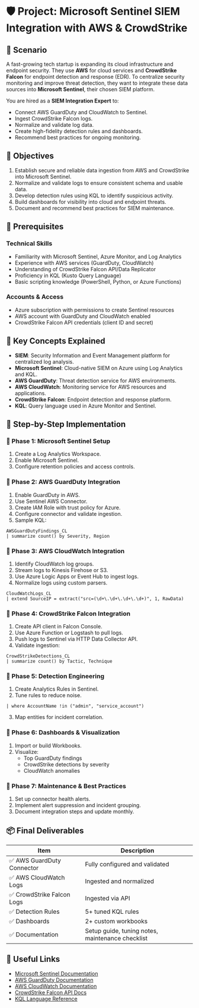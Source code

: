 
# 🛡️ Project: Microsoft Sentinel SIEM Integration with AWS & CrowdStrike

## 📘 Scenario
A fast-growing tech startup is expanding its cloud infrastructure and endpoint security. They use **AWS** for cloud services and **CrowdStrike Falcon** for endpoint detection and response (EDR). To centralize security monitoring and improve threat detection, they want to integrate these data sources into **Microsoft Sentinel**, their chosen SIEM platform.

You are hired as a **SIEM Integration Expert** to:
- Connect AWS GuardDuty and CloudWatch to Sentinel.
- Ingest CrowdStrike Falcon logs.
- Normalize and validate log data.
- Create high-fidelity detection rules and dashboards.
- Recommend best practices for ongoing monitoring.

## 🎯 Objectives
1. Establish secure and reliable data ingestion from AWS and CrowdStrike into Microsoft Sentinel.
2. Normalize and validate logs to ensure consistent schema and usable data.
3. Develop detection rules using KQL to identify suspicious activity.
4. Build dashboards for visibility into cloud and endpoint threats.
5. Document and recommend best practices for SIEM maintenance.

## 🧰 Prerequisites
### Technical Skills
- Familiarity with Microsoft Sentinel, Azure Monitor, and Log Analytics
- Experience with AWS services (GuardDuty, CloudWatch)
- Understanding of CrowdStrike Falcon API/Data Replicator
- Proficiency in KQL (Kusto Query Language)
- Basic scripting knowledge (PowerShell, Python, or Azure Functions)

### Accounts & Access
- Azure subscription with permissions to create Sentinel resources
- AWS account with GuardDuty and CloudWatch enabled
- CrowdStrike Falcon API credentials (client ID and secret)

## 🧠 Key Concepts Explained
- **SIEM**: Security Information and Event Management platform for centralized log analysis.
- **Microsoft Sentinel**: Cloud-native SIEM on Azure using Log Analytics and KQL.
- **AWS GuardDuty**: Threat detection service for AWS environments.
- **AWS CloudWatch**: Monitoring service for AWS resources and applications.
- **CrowdStrike Falcon**: Endpoint detection and response platform.
- **KQL**: Query language used in Azure Monitor and Sentinel.

## 🧪 Step-by-Step Implementation
### 🔹 Phase 1: Microsoft Sentinel Setup
1. Create a Log Analytics Workspace.
2. Enable Microsoft Sentinel.
3. Configure retention policies and access controls.

### 🔹 Phase 2: AWS GuardDuty Integration
1. Enable GuardDuty in AWS.
2. Use Sentinel AWS Connector.
3. Create IAM Role with trust policy for Azure.
4. Configure connector and validate ingestion.
5. Sample KQL:
```kql
AWSGuardDutyFindings_CL
| summarize count() by Severity, Region
```

### 🔹 Phase 3: AWS CloudWatch Integration
1. Identify CloudWatch log groups.
2. Stream logs to Kinesis Firehose or S3.
3. Use Azure Logic Apps or Event Hub to ingest logs.
4. Normalize logs using custom parsers.
```kql
CloudWatchLogs_CL
| extend SourceIP = extract("src=(\d+\.\d+\.\d+\.\d+)", 1, RawData)
```

### 🔹 Phase 4: CrowdStrike Falcon Integration
1. Create API client in Falcon Console.
2. Use Azure Function or Logstash to pull logs.
3. Push logs to Sentinel via HTTP Data Collector API.
4. Validate ingestion:
```kql
CrowdStrikeDetections_CL
| summarize count() by Tactic, Technique
```

### 🔹 Phase 5: Detection Engineering
1. Create Analytics Rules in Sentinel.
2. Tune rules to reduce noise.
```kql
| where AccountName !in ("admin", "service_account")
```
3. Map entities for incident correlation.

### 🔹 Phase 6: Dashboards & Visualization
1. Import or build Workbooks.
2. Visualize:
   - Top GuardDuty findings
   - CrowdStrike detections by severity
   - CloudWatch anomalies

### 🔹 Phase 7: Maintenance & Best Practices
1. Set up connector health alerts.
2. Implement alert suppression and incident grouping.
3. Document integration steps and update monthly.

## 📦 Final Deliverables
| Item | Description |
|------|-------------|
| ✅ AWS GuardDuty Connector | Fully configured and validated |
| ✅ AWS CloudWatch Logs | Ingested and normalized |
| ✅ CrowdStrike Falcon Logs | Ingested via API |
| ✅ Detection Rules | 5+ tuned KQL rules |
| ✅ Dashboards | 2+ custom workbooks |
| ✅ Documentation | Setup guide, tuning notes, maintenance checklist |

## 🔗 Useful Links
- [Microsoft Sentinel Documentation](https://learn.microsoft.com/en-us/azure/sentinel/)
- [AWS GuardDuty Documentation](https://docs.aws.amazon.com/guardduty/latest/ug/what-is-guardduty.html)
- [AWS CloudWatch Documentation](https://docs.aws.amazon.com/AmazonCloudWatch/latest/monitoring/WhatIsCloudWatch.html)
- [CrowdStrike Falcon API Docs](https://www.crowdstrike.com/resources/community-tools/falconpy/)
- [KQL Language Reference](https://learn.microsoft.com/en-us/azure/data-explorer/kusto/query/)
